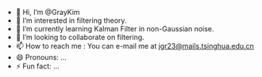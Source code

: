 - 👋 Hi, I’m @GrayKim
- 👀 I’m interested in filtering theory.
- 🌱 I’m currently learning Kalman Filter in non-Gaussian noise.
- 💞️ I’m looking to collaborate on filtering.
- 📫 How to reach me : You can e-mail me at jgr23@mails.tsinghua.edu.cn
- 😄 Pronouns: ...
- ⚡ Fun fact: ...

<!---
GrayKin/GrayKin is a ✨ special ✨ repository because its `README.md` (this file) appears on your GitHub profile.
You can click the Preview link to take a look at your changes.
--->
